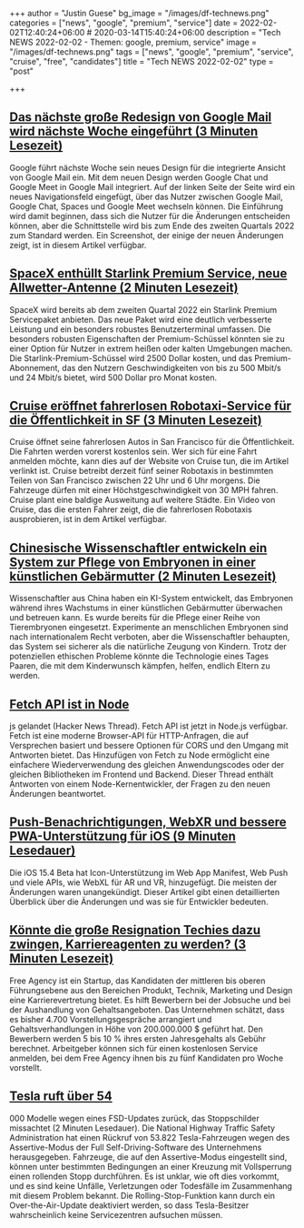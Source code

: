 +++
author = "Justin Guese"
bg_image = "/images/df-technews.png"
categories = ["news", "google", "premium", "service"]
date = 2022-02-02T12:40:24+06:00 # 2020-03-14T15:40:24+06:00
description = "Tech NEWS 2022-02-02 - Themen: google, premium, service"
image = "/images/df-technews.png"
tags = ["news", "google", "premium", "service", "cruise", "free", "candidates"]
title = "Tech NEWS 2022-02-02"
type = "post"

+++

## [Das nächste große Redesign von Google Mail wird nächste Woche eingeführt (3 Minuten Lesezeit)](https://arstechnica.com/gadgets/2022/02/gmails-next-big-redesign-starts-rolling-out-next-week/)

 Google führt nächste Woche sein neues Design für die integrierte Ansicht von Google Mail ein. Mit dem neuen Design werden Google Chat und Google Meet in Google Mail integriert. Auf der linken Seite der Seite wird ein neues Navigationsfeld eingefügt, über das Nutzer zwischen Google Mail, Google Chat, Spaces und Google Meet wechseln können. Die Einführung wird damit beginnen, dass sich die Nutzer für die Änderungen entscheiden können, aber die Schnittstelle wird bis zum Ende des zweiten Quartals 2022 zum Standard werden. Ein Screenshot, der einige der neuen Änderungen zeigt, ist in diesem Artikel verfügbar.

## [SpaceX enthüllt Starlink Premium Service, neue Allwetter-Antenne (2 Minuten Lesezeit)](https://www.teslarati.com/spacex-starlink-premium-all-weather-dish/)

 SpaceX wird bereits ab dem zweiten Quartal 2022 ein Starlink Premium Servicepaket anbieten. Das neue Paket wird eine deutlich verbesserte Leistung und ein besonders robustes Benutzerterminal umfassen. Die besonders robusten Eigenschaften der Premium-Schüssel könnten sie zu einer Option für Nutzer in extrem heißen oder kalten Umgebungen machen. Die Starlink-Premium-Schüssel wird 2500 Dollar kosten, und das Premium-Abonnement, das den Nutzern Geschwindigkeiten von bis zu 500 Mbit/s und 24 Mbit/s bietet, wird 500 Dollar pro Monat kosten.

## [Cruise eröffnet fahrerlosen Robotaxi-Service für die Öffentlichkeit in SF (3 Minuten Lesezeit)](https://www.therobotreport.com/cruise-opens-driverless-robotaxi-service-sf-public/)

 Cruise öffnet seine fahrerlosen Autos in San Francisco für die Öffentlichkeit. Die Fahrten werden vorerst kostenlos sein. Wer sich für eine Fahrt anmelden möchte, kann dies auf der Website von Cruise tun, die im Artikel verlinkt ist. Cruise betreibt derzeit fünf seiner Robotaxis in bestimmten Teilen von San Francisco zwischen 22 Uhr und 6 Uhr morgens. Die Fahrzeuge dürfen mit einer Höchstgeschwindigkeit von 30 MPH fahren. Cruise plant eine baldige Ausweitung auf weitere Städte. Ein Video von Cruise, das die ersten Fahrer zeigt, die die fahrerlosen Robotaxis ausprobieren, ist in dem Artikel verfügbar.

## [Chinesische Wissenschaftler entwickeln ein System zur Pflege von Embryonen in einer künstlichen Gebärmutter (2 Minuten Lesezeit)](https://futurism.com/neoscope/chinese-artificial-womb-robot-nanny)

 Wissenschaftler aus China haben ein KI-System entwickelt, das Embryonen während ihres Wachstums in einer künstlichen Gebärmutter überwachen und betreuen kann. Es wurde bereits für die Pflege einer Reihe von Tierembryonen eingesetzt. Experimente an menschlichen Embryonen sind nach internationalem Recht verboten, aber die Wissenschaftler behaupten, das System sei sicherer als die natürliche Zeugung von Kindern. Trotz der potenziellen ethischen Probleme könnte die Technologie eines Tages Paaren, die mit dem Kinderwunsch kämpfen, helfen, endlich Eltern zu werden.

## [Fetch API ist in Node](https://news.ycombinator.com/item?id=30161626/1/0100017eba20b50b-4ef1e90c-e9b8-407e-a7ff-c6856dbc1f50-000000/UWPjIB0Z61IxXX2nKYY8cfvhHEYQ6XAw23bUOVb9tHM=235)

js gelandet (Hacker News Thread). Fetch API ist jetzt in Node.js verfügbar. Fetch ist eine moderne Browser-API für HTTP-Anfragen, die auf Versprechen basiert und bessere Optionen für CORS und den Umgang mit Antworten bietet. Das Hinzufügen von Fetch zu Node ermöglicht eine einfachere Wiederverwendung des gleichen Anwendungscodes oder der gleichen Bibliotheken im Frontend und Backend. Dieser Thread enthält Antworten von einem Node-Kernentwickler, der Fragen zu den neuen Änderungen beantwortet.

## [Push-Benachrichtigungen, WebXR und bessere PWA-Unterstützung für iOS (9 Minuten Lesedauer)](https://firt.dev/ios-15.4b#web-push-notifications-on-ios%EF%BC%8Dwith-a-catch/1/0100017eba20b50b-4ef1e90c-e9b8-407e-a7ff-c6856dbc1f50-000000/PvHTYARyX16FdwQWla3_7zyjoAqc2tj4_rVgmzmFVMw=235)

 Die iOS 15.4 Beta hat Icon-Unterstützung im Web App Manifest, Web Push und viele APIs, wie WebXL für AR und VR, hinzugefügt. Die meisten der Änderungen waren unangekündigt. Dieser Artikel gibt einen detaillierten Überblick über die Änderungen und was sie für Entwickler bedeuten.

## [Könnte die große Resignation Techies dazu zwingen, Karriereagenten zu werden? (3 Minuten Lesezeit)](https://techcrunch.com/2022/02/01/free-agent-series-a/)

 Free Agency ist ein Startup, das Kandidaten der mittleren bis oberen Führungsebene aus den Bereichen Produkt, Technik, Marketing und Design eine Karrierevertretung bietet. Es hilft Bewerbern bei der Jobsuche und bei der Aushandlung von Gehaltsangeboten. Das Unternehmen schätzt, dass es bisher 4.700 Vorstellungsgespräche arrangiert und Gehaltsverhandlungen in Höhe von 200.000.000 $ geführt hat. Den Bewerbern werden 5 bis 10 % ihres ersten Jahresgehalts als Gebühr berechnet. Arbeitgeber können sich für einen kostenlosen Service anmelden, bei dem Free Agency ihnen bis zu fünf Kandidaten pro Woche vorstellt.

## [Tesla ruft über 54](https://www.cnet.com/roadshow/news/tesla-recalls-over-54000-models-over-fsd-update-that-disobeys-stop-signs/)

000 Modelle wegen eines FSD-Updates zurück, das Stoppschilder missachtet (2 Minuten Lesedauer). Die National Highway Traffic Safety Administration hat einen Rückruf von 53.822 Tesla-Fahrzeugen wegen des Assertive-Modus der Full Self-Driving-Software des Unternehmens herausgegeben. Fahrzeuge, die auf den Assertive-Modus eingestellt sind, können unter bestimmten Bedingungen an einer Kreuzung mit Vollsperrung einen rollenden Stopp durchführen. Es ist unklar, wie oft dies vorkommt, und es sind keine Unfälle, Verletzungen oder Todesfälle im Zusammenhang mit diesem Problem bekannt. Die Rolling-Stop-Funktion kann durch ein Over-the-Air-Update deaktiviert werden, so dass Tesla-Besitzer wahrscheinlich keine Servicezentren aufsuchen müssen.

